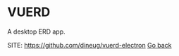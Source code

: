 # VUERD

 A desktop ERD app.

 SITE: https://github.com/dineug/vuerd-electron
 [Go back](https://portable-linux-apps.github.io/apps.html)
